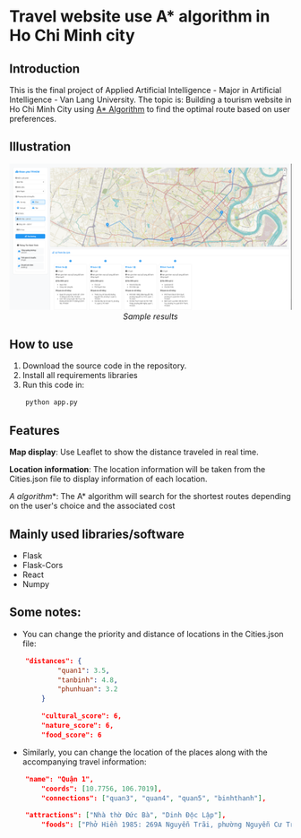# Travel website use A* algorithm in Ho Chi Minh city
## Introduction
This is the final project of Applied Artificial Intelligence - Major in Artificial Intelligence - Van Lang University. The topic is: Building a tourism website in Ho Chi Minh City using [A* Algorithm](https://en.wikipedia.org/wiki/A*_search_algorithm) to find the optimal route based on user preferences.

## Illustration
<p align="center">
  <img src="https://github.com/SaikySu/Travel-website-in-Ho-Chi-Minh-city/blob/main/illustration/Example.png" width="800"><br/>
  <i>Sample results</i>
</p>

## How to use
1. Download the source code in the repository.
2. Install all requirements libraries
3. Run this code in: 

```python
    python app.py
```

## Features
**Map display**: Use Leaflet to show the distance traveled in real time.

**Location information**: The location information will be taken from the Cities.json file to display information of each location.

**A* algorithm**: The A* algorithm will search for the shortest routes depending on the user's choice and the associated cost

## Mainly used libraries/software
* Flask
* Flask-Cors
* React
* Numpy

## Some notes:
* You can change the priority and distance of locations in the Cities.json file: 

```json
    "distances": {
            "quan1": 3.5,
            "tanbinh": 4.8,
            "phunhuan": 3.2
        }
```
```json
        "cultural_score": 6,
        "nature_score": 6,
        "food_score": 6
```

* Similarly, you can change the location of the places along with the accompanying travel information: 

```json
    "name": "Quận 1",
        "coords": [10.7756, 106.7019],
        "connections": ["quan3", "quan4", "quan5", "binhthanh"],
```
```json
    "attractions": ["Nhà thờ Đức Bà", "Dinh Độc Lập"],
        "foods": ["Phở Hiền 1985: 269A Nguyễn Trãi, phường Nguyễn Cư Trinh, quận 1, TP. HCM", "Hủ tiếu Thanh Xuân: 62 Tôn Thất Thiệp, phường Bến Nghé, quận 1, TP.HCM"],
```